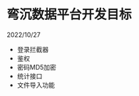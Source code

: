 # 弯沉数据平台开发目标

2022/10/27 
- 登录拦截器
- 鉴权
- 密码MD5加密
- 统计接口
- 文件导入功能
<!--stackedit_data:
eyJoaXN0b3J5IjpbLTg4MDYyMjY4N119
-->